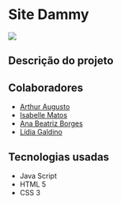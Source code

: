 <h1>Site Dammy</h1>

<p>

<img src="https://img.shields.io/badge/status-finalizado-green"/>

</p>

<h2>Descrição do projeto</h1>
<p> </p>

<h2>Colaboradores</h2>
<ul>
    <li>
        <a href="https://github.com/arthuraugusn">Arthur Augusto</a> 
    </li>
    <li> 
        <a href="https://github.com/isabellematos">Isabelle Matos</a> 
    </li>
    <li>
        <a href="https://github.com/AnaBeatrizSilvaBorges">Ana Beatriz Borges <a> 
    </li>
    <li> 
        <a href="https://github.com/lidiagaldino">Lídia Galdino </a> 
    </li>
</ul>

<h2> Tecnologias usadas </h2>

<ul>
    <li>Java Script</li>
    <li>HTML 5</li>
    <li>CSS 3</li>
</ul>